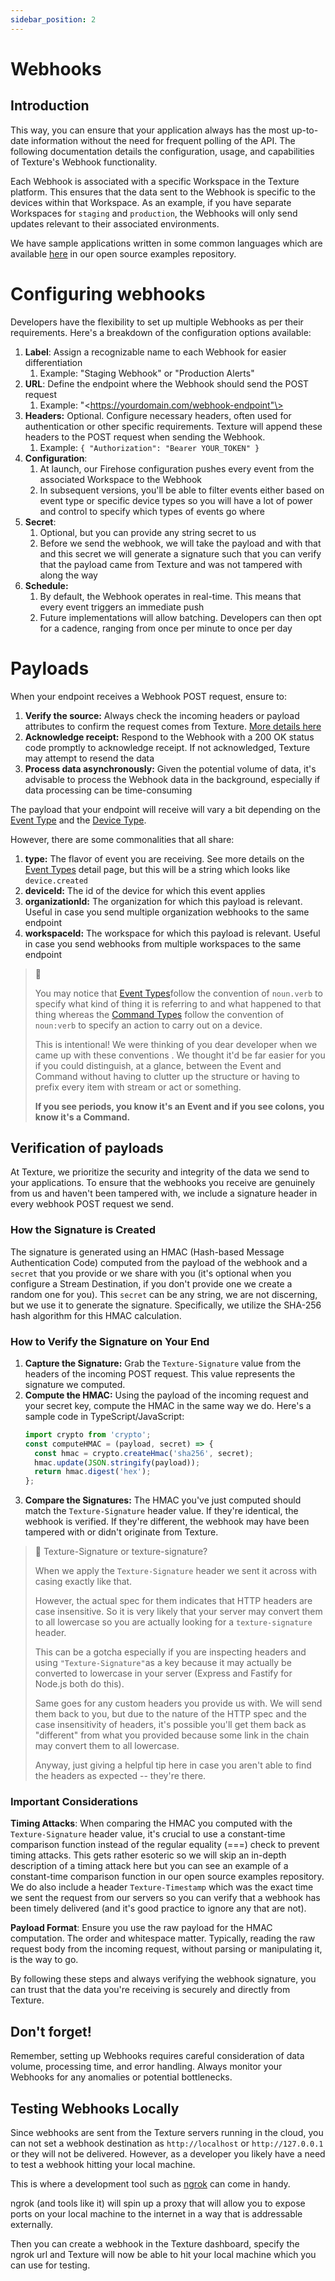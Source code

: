 ```yaml
---
sidebar_position: 2
---
```


# Webhooks

## Introduction

This way, you can ensure that your application always has the most up-to-date information without the need for frequent polling of the API. The following documentation details the configuration, usage, and capabilities of Texture's Webhook functionality.

Each Webhook is associated with a specific Workspace in the Texture platform. This ensures that the data sent to the Webhook is specific to the devices within that Workspace. As an example, if you have separate Workspaces for `staging` and `production`, the Webhooks will only send updates relevant to their associated environments.

We have sample applications written in some common languages which are available [here](https://github.com/TextureHQ/examples/tree/main/destinations/webhooks) in our open source examples repository.

# Configuring webhooks

Developers have the flexibility to set up multiple Webhooks as per their requirements. Here's a breakdown of the configuration options available:

1. **Label**: Assign a recognizable name to each Webhook for easier differentiation
   1. Example: "Staging Webhook" or "Production Alerts"
2. **URL**: Define the endpoint where the Webhook should send the POST request
   1. Example: "\<https://yourdomain.com/webhook-endpoint"\>
3. **Headers:** Optional. Configure necessary headers, often used for authentication or other specific requirements. Texture will append these headers to the POST request when sending the Webhook.
   1. Example: `{ "Authorization": "Bearer YOUR_TOKEN" }`
4. **Configuration**:
   1. At launch, our Firehose configuration pushes every event from the associated Workspace to the Webhook
   2. In subsequent versions, you'll be able to filter events either based on event type or specific device types so you will have a lot of power and control to specify which types of events go where
5. **Secret**:
   1. Optional, but you can provide any string secret to us
   2. Before we send the webhook, we will take the payload and with that and this secret we will generate a signature such that you can verify that the payload came from Texture and was not tampered with along the way
6. **Schedule:**
   1. By default, the Webhook operates in real-time. This means that every event triggers an immediate push
   2. Future implementations will allow batching. Developers can then opt for a cadence, ranging from once per minute to once per day

# Payloads

When your endpoint receives a Webhook POST request, ensure to:

1. **Verify the source:** Always check the incoming headers or payload attributes to confirm the request comes from Texture. [More details here](#verification-of-payloads)
2. **Acknowledge receipt:** Respond to the Webhook with a 200 OK status code promptly to acknowledge receipt. If not acknowledged, Texture may attempt to resend the data
3. **Process data asynchronously:** Given the potential volume of data, it's advisable to process the Webhook data in the background, especially if data processing can be time-consuming

The payload that your endpoint will receive will vary a bit depending on the [Event Type](event-types.md) and the [Device Type](devices/data-models/overview.md).

However, there are some commonalities that all share:

1. **type:** The flavor of event you are receiving. See more details on the [Event Types](event-types.md) detail page, but this will be a string which looks like `device.created`
2. **deviceId:** The id of the device for which this event applies
3. **organizationId:** The organization for which this payload is relevant. Useful in case you send multiple organization webhooks to the same endpoint
4. **workspaceId:** The workspace for which this payload is relevant. Useful in case you send webhooks from multiple workspaces to the same endpoint

> 🤔 
> 
> You may notice that [Event Types](event-types.md)follow the convention of `noun.verb` to specify what kind of thing it is referring to and what happened to that thing whereas the [Command Types](/docs/commands) follow the convention of `noun:verb` to specify an action to carry out on a device.
> 
> This is intentional! We were thinking of you dear developer when we came up with these conventions . We thought it'd be far easier for you if you could distinguish, at a glance, between the Event and Command without having to clutter up the structure or having to prefix every item with stream or act or something.
> 
> **If you see periods, you know it's an Event and if you see colons, you know it's a Command.**

## Verification of payloads

At Texture, we prioritize the security and integrity of the data we send to your applications. To ensure that the webhooks you receive are genuinely from us and haven't been tampered with, we include a signature header in every webhook POST request we send.

### How the Signature is Created

The signature is generated using an HMAC (Hash-based Message Authentication Code) computed from the payload of the webhook and a `secret` that you provide or we share with you (it's optional when you configure a Stream Destination, if you don't provide one we create a random one for you). This `secret` can be any string, we are not discerning, but we use it to generate the signature. Specifically, we utilize the SHA-256 hash algorithm for this HMAC calculation.

### How to Verify the Signature on Your End

1. **Capture the Signature:** Grab the `Texture-Signature` value from the headers of the incoming POST request. This value represents the signature we computed.
2. **Compute the HMAC:** Using the payload of the incoming request and your secret key, compute the HMAC in the same way we do. Here's a sample code in TypeScript/JavaScript: 
   ```javascript
   import crypto from 'crypto';
   const computeHMAC = (payload, secret) => {  
     const hmac = crypto.createHmac('sha256', secret);  
     hmac.update(JSON.stringify(payload));  
     return hmac.digest('hex');  
   };
   ```
3. **Compare the Signatures:** The HMAC you've just computed should match the `Texture-Signature` header value. If they're identical, the webhook is verified. If they're different, the webhook may have been tampered with or didn't originate from Texture.

> 📘 Texture-Signature or texture-signature?
> 
> When we apply the `Texture-Signature` header we sent it across with casing exactly like that. 
> 
> However, the actual spec for them indicates that HTTP headers are case insensitive. So it is very likely that your server may convert them to all lowercase so you are actually looking for a `texture-signature` header. 
> 
> This can be a gotcha especially if you are inspecting headers and using `"Texture-Signature"`as a key because it may actually be converted to lowercase in your server (Express and Fastify for Node.js both do this).
> 
> Same goes for any custom headers you provide us with. We will send them back to you, but due to the nature of the HTTP spec and the case insensitivity of headers, it's possible you'll get them back as "different" from what you provided because some link in the chain may convert them to all lowercase.
> 
> Anyway, just giving a helpful tip here in case you aren't able to find the headers as expected -- they're there.

### Important Considerations

**Timing Attacks**: When comparing the HMAC you computed with the `Texture-Signature` header value, it's crucial to use a constant-time comparison function instead of the regular equality (===) check to prevent timing attacks. This gets rather esoteric so we will skip an in-depth description of a timing attack here but you can see an example of a constant-time comparison function in our open source examples repository. We do also include a header `Texture-Timestamp` which was the exact time we sent the request from our servers so you can verify that a webhook has been timely delivered (and it's good practice to ignore any that are not).

**Payload Format**: Ensure you use the raw payload for the HMAC computation. The order and whitespace matter. Typically, reading the raw request body from the incoming request, without parsing or manipulating it, is the way to go.

By following these steps and always verifying the webhook signature, you can trust that the data you're receiving is securely and directly from Texture.

## Don't forget!

Remember, setting up Webhooks requires careful consideration of data volume, processing time, and error handling. Always monitor your Webhooks for any anomalies or potential bottlenecks.

## Testing Webhooks Locally

Since webhooks are sent from the Texture servers running in the cloud, you can not set a webhook destination as `http://localhost` or `http://127.0.0.1` or they will not be delivered. However, as a developer you likely have a need to test a webhook hitting your local machine.

This is where a development tool such as [ngrok](https://ngrok.com/) can come in handy.

ngrok (and tools like it) will spin up a proxy that will allow you to expose ports on your local machine to the internet in a way that is addressable externally.

Then you can create a webhook in the Texture dashboard, specify the ngrok url and Texture will now be able to hit your local machine which you can use for testing.
